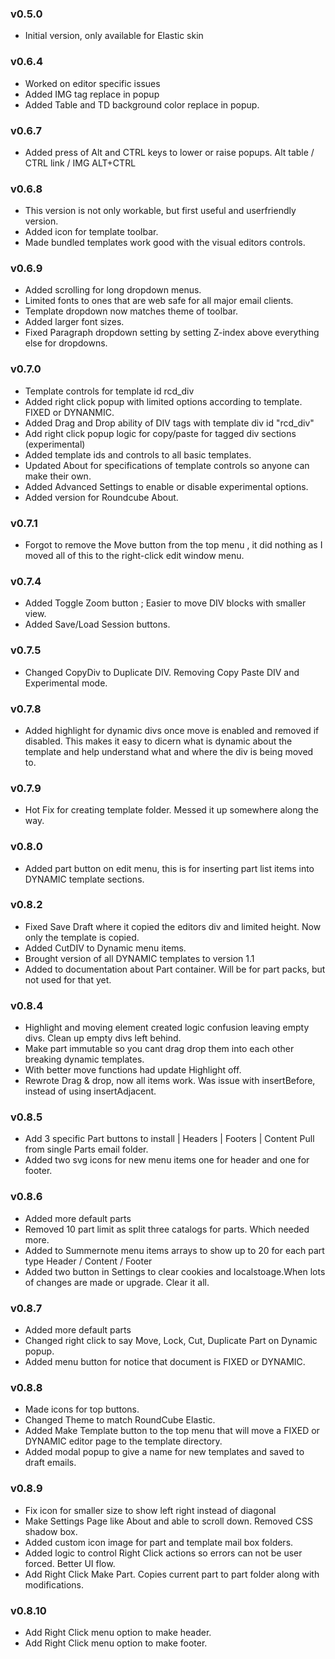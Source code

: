 ### v0.5.0
 - Initial version, only available for Elastic skin

### v0.6.4
 - Worked on editor specific issues
 - Added IMG tag replace in popup
 - Added Table and TD background color replace in popup.

### v0.6.7
 - Added press of Alt and CTRL keys to lower or raise popups.
                 Alt table /  CTRL link / IMG ALT+CTRL

### v0.6.8
 - This version is not only workable, but first useful and userfriendly version. 
 - Added icon for template toolbar.
 - Made bundled templates work good with the visual editors controls. 

### v0.6.9
 - Added scrolling for long dropdown menus.
 - Limited fonts to ones that are web safe for all major email clients. 
 - Template dropdown now matches theme of toolbar.
 - Added larger font sizes. 
 - Fixed Paragraph dropdown setting by setting Z-index above everything else for dropdowns.

### v0.7.0
 - Template controls for template id rcd_div
 - Added right click popup with limited options according to template. FIXED or DYNANMIC.
 - Added Drag and Drop ability of DIV tags with template div id "rcd_div"
 - Add right click popup logic for copy/paste for tagged div sections (experimental)
 - Added template ids and controls to all basic templates.
 - Updated About for specifications of template controls so anyone can make their own.
 - Added Advanced Settings to enable or disable experimental options.
 - Added version for Roundcube About. 

### v0.7.1
 - Forgot to remove the Move button from the top menu , it did nothing as I moved all of this to the right-click edit window menu.  

### v0.7.4
 - Added Toggle Zoom button ; Easier to move DIV blocks with smaller view. 
 - Added Save/Load Session buttons.
 

### v0.7.5
 - Changed CopyDiv to Duplicate DIV. Removing Copy Paste DIV and Experimental mode. 

### v0.7.8 
 - Added highlight for dynamic divs once move is enabled and removed if disabled. This makes it easy to dicern what is dynamic about the template and help understand what and where the div is being moved to.

### v0.7.9
 - Hot Fix for creating template folder. Messed it up somewhere along the way. 

### v0.8.0
 - Added part button on edit menu, this is for inserting part list items into DYNAMIC template sections.


### v0.8.2
 - Fixed Save Draft where it copied the editors div and limited height. Now only the template is copied. 
 - Added CutDIV to Dynamic menu items.
 - Brought version of all DYNAMIC templates to version 1.1
 - Added to documentation about Part container. Will be for part packs, but not used for that yet.  

### v0.8.4
 - Highlight and moving element created logic confusion leaving empty divs. Clean up empty divs left behind. 
 - Make part immutable so you cant drag  drop them into each other breaking dynamic templates. 
 - With better move functions had update Highlight off.
 - Rewrote Drag & drop, now all items work. Was issue with insertBefore, instead of using insertAdjacent. 

### v0.8.5
 - Add 3 specific Part buttons to install | Headers | Footers | Content Pull from single Parts email folder.  
 - Added two svg icons for new menu items one for header and one for footer.

### v0.8.6
 - Added more default parts 
 - Removed 10 part limit as split three catalogs for parts. Which needed more.
 - Added to Summernote menu items arrays to show up to 20 for each part type Header  / Content / Footer
 - Added two button in Settings to clear cookies and localstoage.When lots of changes are made or upgrade. Clear it all.

### v0.8.7
 - Added more default parts
 - Changed right click to say Move, Lock, Cut, Duplicate Part on Dynamic popup.
 - Added menu button for notice that document is FIXED or DYNAMIC.

### v0.8.8
 - Made icons for top buttons.  
 - Changed Theme to match RoundCube Elastic. 
 - Added Make Template button to the top menu that will move a FIXED or DYNAMIC editor page to the template directory. 
 - Added modal popup to give a name for new templates and saved to draft emails.  

### v0.8.9
 - Fix icon for smaller size to show left right instead of diagonal 
 - Make Settings Page like About and able to scroll down. Removed CSS shadow box.
 - Added custom icon image for part and template mail box folders. 
 - Added logic to control Right Click actions so errors can not be user forced. Better UI flow.
 - Add Right Click Make Part. Copies current part to part folder along with modifications. 

### v0.8.10    
 - Add Right Click menu option to make header.
 - Add Right Click menu option to make footer.

